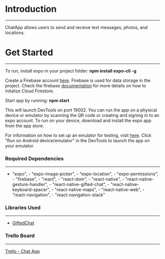 # Introduction
--------
ChatApp allows users to send and receive text messages, photos, and locations. 

# Get Started
----

To run, install expo in your project folder:
**npm install expo-cli -g**

Create a Firebase account [here](https://firebase.google.com/). Firebase is used for data storage in the project. Check the firebase [documentation](https://firebase.google.com/docs) for more details on how to initalize Cloud Firestore.

Start app by running:
**npm start**

This will launch DevTools on port 19002. You can run the app on a physical device or emulator by scanning the QR code or creating and signing in to an expo account. To run on your device, download and install the expo app from the app store.

For information on how to set up an emulator for testing, visit [here](https://docs.expo.io/versions/latest/workflow/android-studio-emulator/). Click "Run on Android device/emulator" in the DevTools to launch the app on your emulator.


### Required Dependencies
-------------
   - "expo",
    - "expo-image-picker",
    - "expo-location",
    - "expo-permissions",
    - "firebase",
    - "react",
    - "react-dom",
    - "react-native",
    - "react-native-gesture-handler",
    - "react-native-gifted-chat",
    - "react-native-keyboard-spacer",
    - "react-native-maps",
    - "react-native-web",
    - "react-navigation",
    - "react-navigation-stack"

### Libraries Used
-----
- [GiftedChat](https://github.com/FaridSafi/react-native-gifted-chat)

### Trello Board
------
[Trello - Chat App](https://trello.com/b/nn7Eninm/chat-app)




